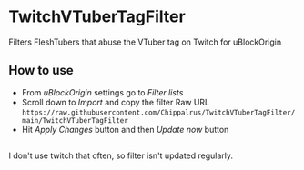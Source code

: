 # TwitchVTuberTagFilter
Filters FleshTubers that abuse the VTuber tag on Twitch for uBlockOrigin  
## How to use
- From *uBlockOrigin* settings go to *Filter lists*
- Scroll down to *Import* and copy the filter Raw URL  ```https://raw.githubusercontent.com/Chippalrus/TwitchVTuberTagFilter/main/TwitchVTuberTagFilter```
- Hit *Apply Changes* button and then *Update now* button
## 
I don't use twitch that often, so filter isn't updated regularly.
